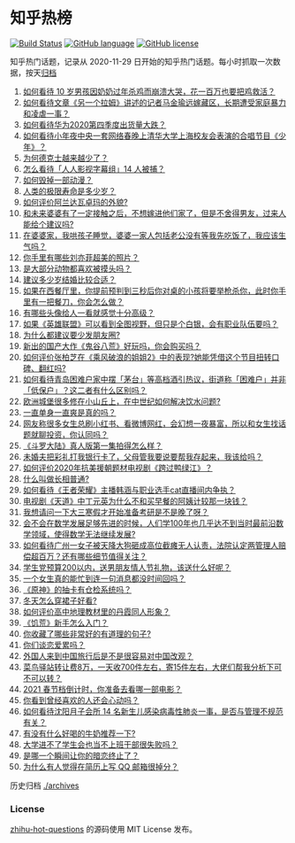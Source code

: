 # 知乎热榜
[![Build Status](https://github.com/ToWeLong/zhihu-hot-questions/workflows/CI/badge.svg)](https://github.com/ToWeLong/zhihu-hot-questions/actions)
[![GitHub language](https://img.shields.io/badge/language-golang-orange.svg)](https://golang.org/)
[![GitHub license](https://img.shields.io/github/license/ToWeLong/zhihu-hot-questions)](https://github.com/ToWeLong/zhihu-hot-questions/blob/main/LICENSE)

知乎热门话题，记录从 2020-11-29 日开始的知乎热门话题。每小时抓取一次数据，按天[归档](./archives)

<!-- BEGIN -->

1. [如何看待 10 岁男孩因奶奶过年杀鸡而崩溃大哭，花一百万也要把鸡救活？](https://www.zhihu.com/question/442811742)
1. [如何看待文章《另一个拉姆》讲述的记者马金瑜远嫁藏区，长期遭受家庭暴力和凌虐一事？](https://www.zhihu.com/question/443154151)
1. [如何看待华为2020第四季度出货量大跌？](https://www.zhihu.com/question/442259690)
1. [如何看待小年夜中央一套网络春晚上清华大学上海校友会表演的合唱节目《少年》？](https://www.zhihu.com/question/442905594)
1. [为何德克士越来越少了？](https://www.zhihu.com/question/321467749)
1. [怎么看待「人人影视字幕组」14 人被捕？](https://www.zhihu.com/question/442667356)
1. [如何毁掉一部动漫？](https://www.zhihu.com/question/438413599)
1. [人类的极限寿命是多少岁？](https://www.zhihu.com/question/441028220)
1. [如何评价阿兰达瓦卓玛的外貌?](https://www.zhihu.com/question/270574192)
1. [和未来婆婆有了一定接触之后，不想嫁进他们家了，但是不舍得男友，过来人能给个建议吗?](https://www.zhihu.com/question/442344424)
1. [在婆婆家，我哄孩子睡觉，婆婆一家人包括老公没有等我先吃饭了，我应该生气吗？](https://www.zhihu.com/question/424718566)
1. [你手里有哪些刘亦菲超美的照片？](https://www.zhihu.com/question/52207355)
1. [是大部分动物都喜欢被摸头吗？](https://www.zhihu.com/question/442523187)
1. [建议多少岁结婚比较合适？](https://www.zhihu.com/question/441499184)
1. [如果在西餐厅里，你提前预判到三秒后你对桌的小孩将要举枪杀你，此时你手里有一把餐刀，你会怎么做？](https://www.zhihu.com/question/432745799)
1. [有哪些头像给人一看就感觉十分高级？](https://www.zhihu.com/question/441459020)
1. [如果《英雄联盟》可以看到全图视野，但只是个白银，会有职业队伍要吗？](https://www.zhihu.com/question/442642942)
1. [为什么都建议要少发朋友圈?](https://www.zhihu.com/question/442335363)
1. [新出的国产大作《鬼谷八荒》好玩吗，你会购买吗？](https://www.zhihu.com/question/442267375)
1. [如何评价张柏芝在《乘风破浪的姐姐2》中的表现?她能凭借这个节目扭转口碑、翻红吗?](https://www.zhihu.com/question/440703299)
1. [如何看待青岛困难户家中摆「茅台」等高档酒引热议，街道称「困难户」并非「低保户」？这二者有什么区别吗？](https://www.zhihu.com/question/442993579)
1. [欧洲城堡很多修在小山丘上，在中世纪如何解决饮水问题?](https://www.zhihu.com/question/317646235)
1. [一直单身一直爽是真的吗？](https://www.zhihu.com/question/330412814)
1. [网友称很多女生总刷小红书、看微博网红，会幻想一夜暴富，所以和女生找话题就聊投资，你认同吗？](https://www.zhihu.com/question/443083852)
1. [《斗罗大陆》真人版第一集拍得怎么样？](https://www.zhihu.com/question/442984903)
1. [未婚夫把彩礼打我银行卡了，父母管我要说要帮我存起来，我该给吗？](https://www.zhihu.com/question/442994514)
1. [如何评价2020年抗美援朝题材电视剧《跨过鸭绿江》？](https://www.zhihu.com/question/436744258)
1. [什么叫做长相普通?](https://www.zhihu.com/question/351006112)
1. [如何看待《王者荣耀》主播韩涵与职业选手cat直播间内争执？](https://www.zhihu.com/question/442893588)
1. [电视剧《天道》中丁元英为什么不和买早餐的阿姨计较那一块钱？](https://www.zhihu.com/question/64684581)
1. [我想请问一下大三寒假才开始准备考研是不是晚了呀？](https://www.zhihu.com/question/435873246)
1. [会不会在数学发展足够先进的时候，人们学100年也几乎达不到当时最前沿数学领域，使得数学无法继续发展?](https://www.zhihu.com/question/437041378)
1. [如何看待广州一女子被天降大狗砸成高位截瘫无人认责，法院认定两管理人赔偿超百万？还有哪些细节值得关注？](https://www.zhihu.com/question/443024140)
1. [学生党预算200以内，送男朋友情人节礼物，该送什么好呢？](https://www.zhihu.com/question/368681572)
1. [一个女生真的能忙到连一句消息都没时间回吗？](https://www.zhihu.com/question/441507795)
1. [《原神》的抽卡有仓检系统吗？](https://www.zhihu.com/question/440397050)
1. [冬天怎么穿裙子好看?](https://www.zhihu.com/question/36487818)
1. [如何评价高中地理教材里的丹霞同人形象？](https://www.zhihu.com/question/434559342)
1. [《饥荒》新手怎么入门？](https://www.zhihu.com/question/53324225)
1. [你收藏了哪些非常好的有道理的句子?](https://www.zhihu.com/question/434108029)
1. [你们谈恋爱累吗？](https://www.zhihu.com/question/399471584)
1. [外国人来到中国旅行后是不是很容易对中国改观？](https://www.zhihu.com/question/437856634)
1. [菜鸟驿站转让费8万，一天收700件左右，寄15件左右，大佬们帮我分析下可不可以转？](https://www.zhihu.com/question/435352953)
1. [2021 春节档倒计时，你准备去看哪一部电影？](https://www.zhihu.com/question/441478509)
1. [你看到曾经喜欢的人还会心动吗？](https://www.zhihu.com/question/439332766)
1. [如何看待沈阳月子会所 14 名新生儿感染病毒性肺炎一事，是否与管理不规范有关？](https://www.zhihu.com/question/443110974)
1. [有没有什么好喝的牛奶推荐一下?](https://www.zhihu.com/question/441783315)
1. [大学进不了学生会也当不上班干部很失败吗？](https://www.zhihu.com/question/299960912)
1. [是哪一个瞬间让你的暗恋终止了？](https://www.zhihu.com/question/356186684)
1. [为什么有人觉得在简历上写 QQ 邮箱很掉分？](https://www.zhihu.com/question/384502791)

<!-- END -->

历史归档 [./archives](./archives)


### License
[zhihu-hot-questions](https://github.com/towelong/zhihu-hot-questions) 的源码使用 MIT License 发布。